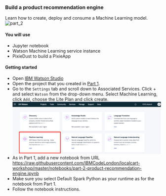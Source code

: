 ### Build a product recommendation engine

Learn how to create, deploy and consume a Machine Learning model. 
![part_2](https://raw.githubusercontent.com/IBMCodeLondon/localcart-workshop/master/images/part_2.png)

#### You will use
 * Jupyter notebook
 * Watson Machine Learning service instance
 * PixieDust to build a PixieApp
 
#### Getting started

 * Open [IBM Watson Studio](https://eu-gb.dataplatform.ibm.com/)
 * Open the project that you created in [Part 1](https://github.com/IBMCodeLondon/localcart-workshop/edit/master/part_1.md).
 * Go to the `Settings` tab and scroll down to Associated Services. Click + and select `Watson` from the drop-down menu. Select Machine Learning, click `Add`, choose the Lite Plan and click create.
 ![](images/machine_learning.png)
 * As in Part 1, add a new notebook from URL https://raw.githubusercontent.com/IBMCodeLondon/localcart-workshop/master/notebooks/part-2-product-recommendation-engine.ipynb
 * Make sure you select Default Spark Python as your runtime as for the notebook from Part 1.
 * Follow the notebook instructions.
